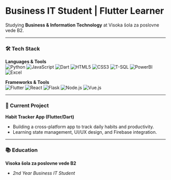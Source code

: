 # Business IT Student | Flutter Learner

Studying **Business & Information Technology** at Visoka šola za poslovne vede B2.  

---

### 🛠️ Tech Stack
**Languages & Tools**  
![Python](https://img.shields.io/badge/Python-3670A0?style=flat&logo=python&logoColor=white)
![JavaScript](https://img.shields.io/badge/JavaScript-%23323330.svg?style=flat&logo=javascript&logoColor=%23F7DF1E)
![Dart](https://img.shields.io/badge/Dart-0175C2?style=flat&logo=dart&logoColor=white)
![HTML5](https://img.shields.io/badge/HTML5-%23E34F26.svg?style=flat&logo=html5&logoColor=white)
![CSS3](https://img.shields.io/badge/CSS3-%231572B6.svg?style=flat&logo=css3&logoColor=white)
![T-SQL](https://img.shields.io/badge/SQL-%2300f.svg?style=flat&logo=amazon-dynamodb&logoColor=white)
![PowerBI](https://img.shields.io/badge/PowerBI-F2C811?style=flat&logo=powerbi&logoColor=black)
![Excel](https://img.shields.io/badge/Excel-217346?style=flat&logo=microsoftexcel&logoColor=white)

**Frameworks & Tools**  
![Flutter](https://img.shields.io/badge/Flutter-02569B?style=flat&logo=flutter&logoColor=white)
![React](https://img.shields.io/badge/React-%2361DAFB.svg?style=flat&logo=react&logoColor=white)
![Flask](https://img.shields.io/badge/Flask-000000?style=flat&logo=flask&logoColor=white)
![Node.js](https://img.shields.io/badge/Node.js-43853D?style=flat&logo=node.js&logoColor=white)
![Vue.js](https://img.shields.io/badge/Vue.js-4FC08D?style=flat&logo=vue.js&logoColor=white)

---

### 🚀 Current Project
**Habit Tracker App (Flutter/Dart)**  
- Building a cross-platform app to track daily habits and productivity.  
- Learning state management, UI/UX design, and Firebase integration.  

---

### 📚 Education  
**Visoka šola za poslovne vede B2**  
- *2nd Year Business IT Student*  
